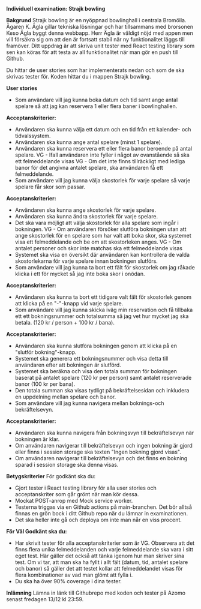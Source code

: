 **Individuell examination: Strajk bowling**

**Bakgrund**
Strajk bowling är en nyöppnad bowlinghall i centrala Bromölla. Ägaren K. Ägla gillar tekniska lösningar och har tillsammans med brorsonen Keso Ägla byggt denna webbapp. Herr Ägla är väldigt nöjd med appen men vill försäkra sig om att den är fortsatt stabil när ny funktionalitet läggs till framöver. Ditt uppdrag är att skriva unit tester med React testing library som sen kan köras för att testa av all funktionalitet när man gör en push till Github.

Du hittar de user stories som har implementerats nedan och som de ska skrivas tester för. Koden hittar du i mappen Strajk bowling.

**User stories**

-   Som användare vill jag kunna boka datum och tid samt ange antal spelare så att jag kan reservera 1 eller flera baner i bowlinghallen.

**Acceptanskriterier:**

-   Användaren ska kunna välja ett datum och en tid från ett kalender- och tidvalssystem.
-   Användaren ska kunna ange antal spelare (minst 1 spelare).
-   Användaren ska kunna reservera ett eller flera banor beroende på antal spelare.
    VG - Ifall användaren inte fyller i något av ovanstående så ska ett felmeddelande visas
    VG - Om det inte finns tillräckligt med lediga banor för det angivna antalet spelare, ska användaren få ett felmeddelande.
-   Som användare vill jag kunna välja skostorlek för varje spelare så varje spelare får skor som passar.

**Acceptanskriterier:**

-   Användaren ska kunna ange skostorlek för varje spelare.
-   Användaren ska kunna ändra skostorlek för varje spelare.
-   Det ska vara möjligt att välja skostorlek för alla spelare som ingår i bokningen.
    VG - Om användaren försöker slutföra bokningen utan att ange skostorlek för en spelare som har valt att boka skor, ska systemet visa ett felmeddelande och be om att skostorleken anges.
    VG - Om antalet personer och skor inte matchas ska ett felmeddelande visas
-   Systemet ska visa en översikt där användaren kan kontrollera de valda skostorlekarna för varje spelare innan bokningen slutförs.
-   Som användare vill jag kunna ta bort ett fält för skostorlek om jag råkade klicka i ett för mycket så jag inte boka skor i onödan.

**Acceptanskriterier:**

-   Användaren ska kunna ta bort ett tidigare valt fält för skostorlek genom att klicka på en "-"-knapp vid varje spelare.
-   Som användare vill jag kunna skicka iväg min reservation och få tillbaka ett ett bokningsnummer och totalsumma så jag vet hur mycket jag ska betala. (120 kr / person + 100 kr / bana).

**Acceptanskriterier:**

-   Användaren ska kunna slutföra bokningen genom att klicka på en "slutför bokning"-knapp.
-   Systemet ska generera ett bokningsnummer och visa detta till användaren efter att bokningen är slutförd.
-   Systemet ska beräkna och visa den totala summan för bokningen baserat på antalet spelare (120 kr per person) samt antalet reserverade banor (100 kr per bana).
-   Den totala summan ska visas tydligt på bekräftelsesidan och inkludera en uppdelning mellan spelare och banor.
-   Som användare vill jag kunna navigera mellan boknings-och bekräftelsevyn.

**Acceptanskriterier:**

-   Användaren ska kunna navigera från bokningsvyn till bekräftelsevyn när bokningen är klar.
-   Om användaren navigerar till bekräftelsevyn och ingen bokning är gjord eller finns i session storage ska texten "Ingen bokning gjord visas".
-   Om användaren navigerar till bekräftelsevyn och det finns en bokning sparad i session storage ska denna visas.

**Betygskriterier**
För godkänt ska du:

-   Gjort tester i React testing library för alla user stories och acceptanskriter som går grönt när man kör dessa.
-   Mockat POST-anrop med Mock service worker.
-   Testerna triggas via en Github actions på main-branchen. Det bör alltså finnas en grön bock i ditt Github repo när du lämnar in examinationen.
-   Det ska heller inte gå och deploya om inte man når en viss procent.

**För Väl Godkänt ska du:**

-   Har skrivit tester för alla acceptanskriterier som är VG. Observera att det finns flera unika felmeddelanden och varje felmeddelande ska vara i sitt eget test. Här gäller det också att tänka igenom hur man skriver sina test. Om vi tar, att man ska ha fyllt i allt fält (datum, tid, antalet spelare och banor) så gäller det att testet kollar att felmeddelandet visas för flera kombinationer av vad man glömt att fylla i.
-   Du ska ha över 90% coverage i dina tester.

**Inlämning**
Lämna in länk till Githubrepo med koden och tester på Azomo senast fredagen 13/12 kl 23:59.
